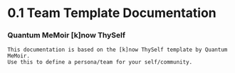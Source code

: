 # 0.1 Team Template Documentation
### Quantum MeMoir [k]now ThySelf
```
This documentation is based on the [k]now ThySelf template by Quantum MeMoir. 
Use this to define a persona/team for your self/community. 
```
